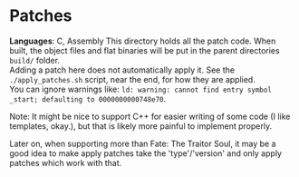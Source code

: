 # Patches
**Languages**: C, Assembly
This directory holds all the patch code. When built, the object files and flat binaries will be put in the parent directories `build/` folder.  
Adding a patch here does not automatically apply it. See the `./apply_patches.sh` script, near the end, for how they are applied.  
You can ignore warnings like: `ld: warning: cannot find entry symbol _start; defaulting to 0000000000748e70`.
  
Note: It might be nice to support C++ for easier writing of some code (I like templates, okay.), but that is likely more painful to implement properly.  
  
Later on, when supporting more than Fate: The Traitor Soul, it may be a good idea to make apply patches take the 'type'/'version' and only apply patches which work with that.  